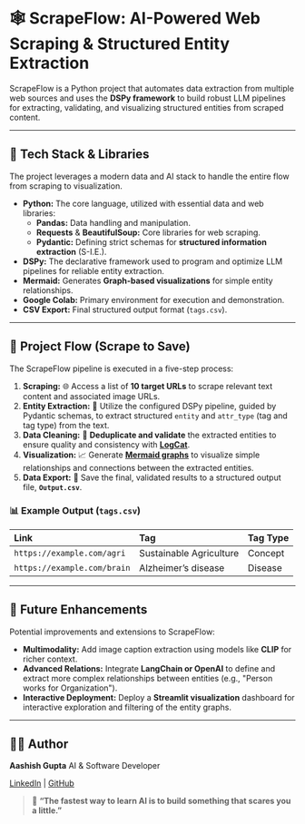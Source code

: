 # 🕸️ ScrapeFlow: AI-Powered Web Scraping & Structured Entity Extraction

ScrapeFlow is a Python project that automates data extraction from multiple web sources and uses the **DSPy framework** to build robust LLM pipelines for extracting, validating, and visualizing structured entities from scraped content.

---

## 🚀 Tech Stack & Libraries

The project leverages a modern data and AI stack to handle the entire flow from scraping to visualization.

* **Python:** The core language, utilized with essential data and web libraries:
    * **Pandas:** Data handling and manipulation.
    * **Requests** & **BeautifulSoup:** Core libraries for web scraping.
    * **Pydantic:** Defining strict schemas for **structured information extraction** (S-I.E.).
* **DSPy:** The declarative framework used to program and optimize LLM pipelines for reliable entity extraction.
* **Mermaid:** Generates **Graph-based visualizations** for simple entity relationships.
* **Google Colab:** Primary environment for execution and demonstration.
* **CSV Export:** Final structured output format (`tags.csv`).

---

## 📁 Project Flow (Scrape to Save)

The ScrapeFlow pipeline is executed in a five-step process:

1.  **Scraping:** 🌐 Access a list of **10 target URLs** to scrape relevant text content and associated image URLs.
2.  **Entity Extraction:** 🧠 Utilize the configured DSPy pipeline, guided by Pydantic schemas, to extract structured `entity` and `attr_type` (tag and tag type) from the text.
3.  **Data Cleaning:** 🧹 **Deduplicate and validate** the extracted entities to ensure quality and consistency with **[LogCat](https://longcat.chat/)**.
4.  **Visualization:** 📈 Generate **[Mermaid graphs](https://mermaid.live/edit)** to visualize simple relationships and connections between the extracted entities.
5.  **Data Export:** 💾 Save the final, validated results to a structured output file, **`Output.csv`**.

### 📊 Example Output (`tags.csv`)

| Link | Tag | Tag Type |
| :--- | :--- | :--- |
| `https://example.com/agri` | Sustainable Agriculture | Concept |
| `https://example.com/brain` | Alzheimer’s disease | Disease |

---

## 🧩 Future Enhancements

Potential improvements and extensions to ScrapeFlow:

* **Multimodality:** Add image caption extraction using models like **CLIP** for richer context.
* **Advanced Relations:** Integrate **LangChain or OpenAI** to define and extract more complex relationships between entities (e.g., "Person works for Organization").
* **Interactive Deployment:** Deploy a **Streamlit visualization** dashboard for interactive exploration and filtering of the entity graphs.

---

## 👨‍💻 Author

**Aashish Gupta**
AI & Software Developer

[LinkedIn](https://www.linkedin.com/in/aashish2k1s) | [GitHub](https://github.com/Aashish2k1S)

> 🌱 **“The fastest way to learn AI is to build something that scares you a little.”**
